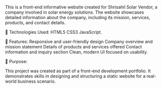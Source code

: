 This is a front-end informative website created for Shrisahil Solar Vendor, a company involved in solar energy solutions. The website showcases detailed information about the company, including its mission, services, products, and contact details.

🔧 Technologies Used:
HTML5
CSS3
JavaScript.

📌 Features:
Responsive and user-friendly design
Company overview and mission statement
Details of products and services offered
Contact information and inquiry section
Clean, modern UI focused on usability.

📁 Purpose:

This project was created as part of a front-end development portfolio. It demonstrates skills in designing and structuring a static website for a real-world business scenario.
